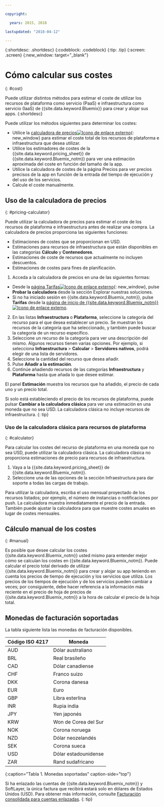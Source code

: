 ```yaml
---

copyright:

  years: 2015, 2018

lastupdated: "2018-04-12"

---
```


{:shortdesc: .shortdesc}
{:codeblock: .codeblock}
{:tip: .tip}
{:screen: .screen}
{:new_window: target="_blank"}

# Cómo calcular sus costes
{: #cost}

Puede utilizar distintos métodos para estimar el coste de utilizar los recursos de plataforma como servicio (PaaS) e infraestructura como servicio (IaaS) de {{site.data.keyword.Bluemix}} para crear y alojar sus apps.
{:shortdesc}

Puede utilizar los métodos siguientes para determinar los costes:
* Utilice la [calculadora de precios![Icono de enlace externo](../icons/launch-glyph.svg)](https://console.bluemix.net/pricing/){: new_window} para estimar el coste total de los recursos de plataforma e infraestructura que desea utilizar.
* Utilice los estimadores de costes de la {{site.data.keyword.pricing_sheet}} de {{site.data.keyword.Bluemix_notm}} para ver una estimación aproximada del coste en función del tamaño de la app.
* Utilice la calculadora de costes de la página Precios para ver precios precisos de la app en función de la entrada del tiempo de ejecución y del uso de los servicios.
* Calcule el coste manualmente.

## Uso de la calculadora de precios
{: #pricing-calculator}

Puede utilizar la calculadora de precios para estimar el coste de los recursos de plataforma e infraestructura antes de realizar una compra. 
La calculadora de precios proporciona las siguientes funciones:
  * Estimaciones de costes que se proporcionan en USD.
  * Estimaciones para recursos de infraestructura que están disponibles en las categorías **Cálculo** y **Contenedores**.
  * Estimaciones de coste de recursos que actualmente no incluyen descuentos.
  * Estimaciones de costes para fines de planificación.

1. Acceda a la calculadora de precios en una de las siguientes formas:
  * Desde la [página Tarifas![Icono de enlace externo](../icons/launch-glyph.svg)](https://www.ibm.com/cloud/pricing){: new_window}, pulse **Probar la calculadora** desde la sección Explorar nuestras soluciones.
  * Si no ha iniciado sesión en {{site.data.keyword.Bluemix_notm}}, pulse **Tarifas** desde la [ página de inicio de {{site.data.keyword.Bluemix_notm}} ![Icono de enlace externo](../icons/launch-glyph.svg)](https://console.bluemix.net/).
2. En las listas **Infraestructura** o **Plataforma**, seleccione la categoría del recurso para el que desea establecer un precio. Se muestran los recursos de la categoría que ha seleccionado, y también puede buscar la categoría de un recurso específico.
3. Seleccione un recurso de la categoría para ver una descripción del mismo. Algunos recursos tienen varias opciones. Por ejemplo, si selecciona **Infraestructura** > **Calcular** > **Servidores nativos**, podrá elegir de una lista de servidores. 
4. Seleccione la cantidad del recurso que desea añadir.
5. Pulse **Añadir a la estimación**.
6. Continúe añadiendo recursos de las categorías **Infraestructura** y **Plataforma** hasta que añada lo que desee estimar.

El panel **Estimación** muestra los recursos que ha añadido, el precio de cada uno y un precio total. 

Si solo está estableciendo el precio de los recursos de plataforma, puede pulsar **Cambiar a la calculadora clásica** para ver una estimación en una moneda que no sea USD. La calculadora clásica no incluye recursos de infraestructura.
{: tip}

### Uso de la calculadora clásica para recursos de plataforma
{: #calculator}

Para calcular los costes del recurso de plataforma en una moneda que no sea USD, puede utilizar la calculadora clásica. La calculadora clásica no proporciona estimaciones de precio para recursos de infraestructura.

1. Vaya a la {{site.data.keyword.pricing_sheet}} de {{site.data.keyword.Bluemix_notm}}.
2. Seleccione una de las opciones de la sección Infraestructura para dar soporte a todas las cargas de trabajo.

Para utilizar la calculadora, escriba el uso mensual proyectado de los recursos listados; por ejemplo, el número de instancias o notificaciones por push. La calculadora muestra inmediatamente el precio de la entrada. También puede ajustar la calculadora para que muestre costes anuales en lugar de costes mensuales.

## Cálculo manual de los costes
{: #manual}

Es posible que desee calcular los costes {{site.data.keyword.Bluemix_notm}} usted mismo para entender mejor cómo se calculan los costes en {{site.data.keyword.Bluemix_notm}}. Puede calcular el precio total derivado de utilizar {{site.data.keyword.Bluemix_notm}} para crear y alojar su app teniendo en cuenta los precios de tiempo de ejecución y los servicios que utiliza. Los precios de los tiempos de ejecución y de los servicios pueden cambiar a veces; por consiguiente, debe hacer referencia a la información más reciente en el precio de hoja de precios de {{site.data.keyword.Bluemix_notm}} a la hora de calcular el precio de la hoja total.

## Monedas de facturación soportadas

La tabla siguiente lista las monedas de facturación disponibles.

|Código ISO 4217| Moneda|
|-------------|---------|
|AUD |	  Dólar australiano|
|BRL |	  Real brasileño|
|CAD |	  Dólar canadiense|
|CHF |	  Franco suizo|
|DKK |	  Corona danesa|
|EUR |	  Euro|
|GBP |	  Libra esterlina|
|INR |	  Rupia india|
|JPY |	  Yen japonés|
|KRW |	  Won de Corea del Sur|
|NOK |	  Corona noruega|
|NZD |	  Dólar neozelandés|
|SEK |	  Corona sueca|
|USD |    Dólar estadounidense|
|ZAR |	  Rand sudafricano|
{:caption="Tabla 1. Monedas soportadas" caption-side="top"}

Si ha enlazado las cuentas de {{site.data.keyword.Bluemix_notm}} y SoftLayer, la única factura que recibirá estará solo en dólares de Estados Unidos (USD). Para obtener más información, consulte [Facturación consolidada para cuentas enlazadas](/docs/account/linking_accounts.html).
{: tip}
